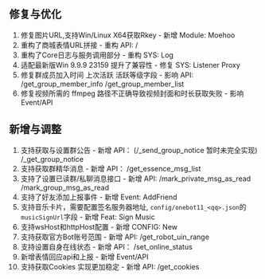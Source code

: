 ## 修复与优化
1. 修复图片URL,支持Win/Linux X64获取Rkey - 新增 Module: Moehoo
4. 重构了商城表情URL拼接 - 重构 API: /
5. 重构了Core日志与服务调用部分 - 重构 SYS: Log
6. 适配最新版Win 9.9.9 23159 提升了兼容性 - 修复 SYS: Listener Proxy
7. 修复群成员加入时间 上次活跃 活跃等级字段 - 影响 API: /get_group_member_info /get_group_member_list
8. 修复视频所需的 ffmpeg 路径不正确导致视频封面和时长获取失败 - 影响 Event/API
## 新增与调整
1. 支持获取与设置群公告 - 新增 API： (/_send_group_notice 暂时未完全实现) /_get_group_notice
2. 支持获取群精华消息 - 新增 API： /get_essence_msg_list
3. 支持了设置已读群/私聊消息接口 - 新增 API: /mark_private_msg_as_read /mark_group_msg_as_read
4. 支持了好友添加上报事件 - 新增 Event: AddFriend
5. 支持音乐卡片，需要配置签名服务器地址, `config/onebot11_<qq>.json`的`musicSignUrl`字段 - 新增 Feat: Sign Music
6. 支持wsHost和httpHost配置 - 新增 CONFIG: New
7. 支持获取官方Bot账号范围 - 新增 API: /get_robot_uin_range
8. 支持设置自身在线状态 - 新增 API： /set_online_status
9. 新增表情回应api和上报 - 新增 Event/API
10. 支持获取Cookies 实现更加稳定 - 新增 API: /get_cookies
